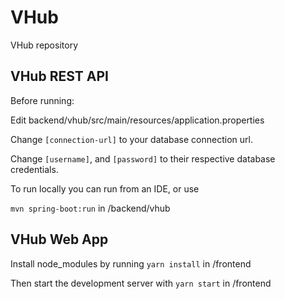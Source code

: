 # VHub
VHub repository

## VHub REST API

Before running:

Edit backend/vhub/src/main/resources/application.properties

Change `[connection-url]` to your database connection url.

Change `[username]`, and `[password]` to their respective database credentials.

To run locally you can run from an IDE, or use

`mvn spring-boot:run` in /backend/vhub

## VHub Web App

Install node_modules by running
`yarn install` in /frontend

Then start the development server with
`yarn start` in /frontend
